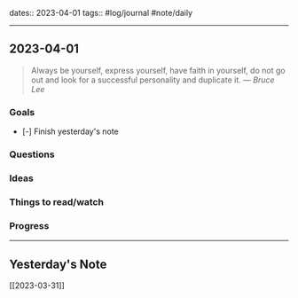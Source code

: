 dates:: 2023-04-01
tags:: #log/journal #note/daily 

---
## 2023-04-01

> Always be yourself, express yourself, have faith in yourself, do not go out and look for a successful personality and duplicate it.
> — <cite>Bruce Lee</cite>

### Goals 

- [-] Finish yesterday's note


### Questions



### Ideas



### Things to read/watch



### Progress




---
## Yesterday's Note

[[2023-03-31]]


